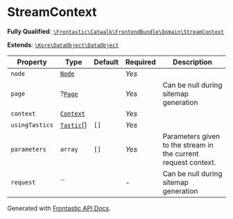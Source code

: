 #  StreamContext

**Fully Qualified**: [`\Frontastic\Catwalk\FrontendBundle\Domain\StreamContext`](../../../../src/php/FrontendBundle/Domain/StreamContext.php)

**Extends**: [`\Kore\DataObject\DataObject`](https://github.com/kore/DataObject)

Property|Type|Default|Required|Description
--------|----|-------|--------|-----------
`node` | [`Node`](Node.md) |  | *Yes* | 
`page` | ?[`Page`](Page.md) |  | *Yes* | Can be null during sitemap generation
`context` | [`Context`](../../ApiCoreBundle/Domain/Context.md) |  | *Yes* | 
`usingTastics` | [`Tastic`](Tastic.md)[] | `[]` | *Yes* | 
`parameters` | `array` | `[]` | *Yes* | Parameters given to the stream in the current request context.
`request` | `` |  | - | Can be null during sitemap generation

Generated with [Frontastic API Docs](https://github.com/FrontasticGmbH/apidocs).
